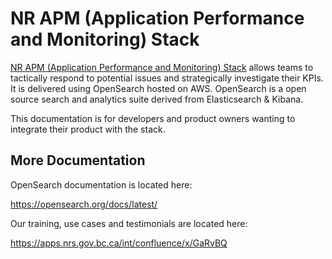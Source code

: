 # NR APM (Application Performance and Monitoring) Stack

[NR APM (Application Performance and Monitoring) Stack](https://apm.io.nrs.gov.bc.ca/_plugin/_dashboards) allows teams to tactically respond to potential issues and strategically investigate their KPIs. It is delivered using OpenSearch hosted on AWS. OpenSearch is a open source search and analytics suite derived from Elasticsearch & Kibana.

This documentation is for developers and product owners wanting to integrate their product with the stack.

## More Documentation

OpenSearch documentation is located here:

https://opensearch.org/docs/latest/

Our training, use cases and testimonials are located here:

https://apps.nrs.gov.bc.ca/int/confluence/x/GaRvBQ

